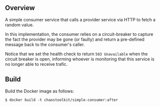 ## Overview

A simple consumer service that calls a provider service via HTTP to fetch
a random value.

In this implementation, the consumer relies on a circuit-breaker to capture
the fact the provider may be gone (or faulty) and return a pre-defined message
back to the consumer's caller.

Notice that we set the health check to return `503 Unavailable` when the
circuit breaker is open, informing whoever is monitoring that this service is
no longer able to receive trafic.

## Build

Build the Docker image as follows:

```
$ docker build -t chaostoolkit/simple-consumer:after
```


